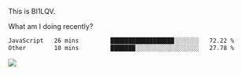 This is BI1LQV.

What am I doing recently?

<!--START_SECTION:waka-->

```txt
JavaScript   26 mins         ██████████████████░░░░░░░   72.22 %
Other        10 mins         ███████░░░░░░░░░░░░░░░░░░   27.78 %
```

<!--END_SECTION:waka-->

<img src="https://github-readme-stats.vercel.app/api?username=bi1lqv&show_icons=true&count_private=true">
